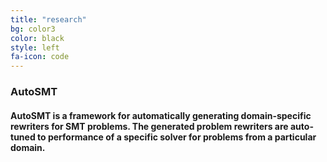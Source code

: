 ```yaml
---
title: "research"
bg: color3
color: black
style: left
fa-icon: code
---
```


### AutoSMT

#### AutoSMT is a framework for automatically generating domain-specific rewriters for SMT problems. The generated problem rewriters are auto-tuned to performance of a specific solver for problems from a particular domain. 
